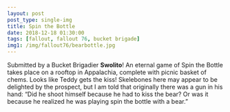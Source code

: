 ```yaml
---
layout: post
post_type: single-img
title: Spin the Bottle
date: 2018-12-18 01:30:00
tags: [fallout, fallout 76, bucket brigade]
img1: /img/fallout76/bearbottle.jpg
---
```


Submitted by a Bucket Brigadier **Swolito**! An eternal game of Spin the Bottle takes place on a rooftop in Appalachia, complete with picnic basket of chems. Looks like Teddy gets the kiss! Skelebones here may appear to be delighted by the prospect, but I am told that originally there was a gun in his hand: “Did he shoot himself because he had to kiss the bear? Or was it because he realized he was playing spin the bottle with a bear.”
